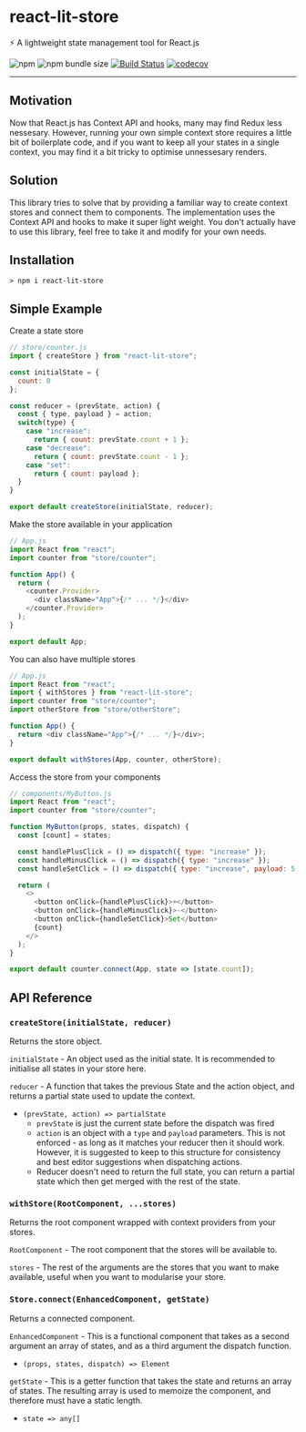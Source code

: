 # react-lit-store

⚡️ A lightweight state management tool for React.js

![npm](https://img.shields.io/npm/v/react-lit-store.svg)
![npm bundle
size](https://img.shields.io/bundlephobia/minzip/react-lit-store.svg)
[![Build
Status](https://travis-ci.org/QingqiShi/react-lit-store.svg?branch=master)](https://travis-ci.org/QingqiShi/react-lit-store)
[![codecov](https://codecov.io/gh/QingqiShi/react-lit-store/branch/master/graph/badge.svg)](https://codecov.io/gh/QingqiShi/react-lit-store)

<hr>

## Motivation

Now that React.js has Context API and hooks, many may find Redux less nessesary.
However, running your own simple context store requires a little bit of
boilerplate code, and if you want to keep all your states in a single context, you may find it a bit tricky to optimise unnessesary renders.

## Solution

This library tries to solve that by providing a familiar way to create context
stores and connect them to components. The implementation uses the Context API
and hooks to make it super light weight. You don't actually have to use this
library, feel free to take it and modify for your own needs.

## Installation

```
> npm i react-lit-store
```

## Simple Example

Create a state store

```js
// store/counter.js
import { createStore } from "react-lit-store";

const initialState = {
  count: 0
};

const reducer = (prevState, action) {
  const { type, payload } = action;
  switch(type) {
    case "increase":
      return { count: prevState.count + 1 };
    case "decrease":
      return { count: prevState.count - 1 };
    case "set":
      return { count: payload };
  }
}

export default createStore(initialState, reducer);
```

Make the store available in your application

```js
// App.js
import React from "react";
import counter from "store/counter";

function App() {
  return (
    <counter.Provider>
      <div className="App">{/* ... */}</div>
    </counter.Provider>
  );
}

export default App;
```

You can also have multiple stores

```js
// App.js
import React from "react";
import { withStores } from "react-lit-store";
import counter from "store/counter";
import otherStore from "store/otherStore";

function App() {
  return <div className="App">{/* ... */}</div>;
}

export default withStores(App, counter, otherStore);
```

Access the store from your components

```js
// components/MyButton.js
import React from "react";
import counter from "store/counter";

function MyButton(props, states, dispatch) {
  const [count] = states;

  const handlePlusClick = () => dispatch({ type: "increase" });
  const handleMinusClick = () => dispatch({ type: "increase" });
  const handleSetClick = () => dispatch({ type: "increase", payload: 5 });

  return (
    <>
      <button onClick={handlePlusClick}>+</button>
      <button onClick={handleMinusClick}>-</button>
      <button onClick={handleSetClick}>Set</button>
      {count}
    </>
  );
}

export default counter.connect(App, state => [state.count]);
```

## API Reference

### `createStore(initialState, reducer)`

Returns the store object.

`initialState` - An object used as the initial state. It is recommended to
initialise all states in your store here.

`reducer` - A function that takes the previous State and the action object, and
returns a partial state used to update the context.

- `(prevState, action) => partialState`
  - `prevState` is just the current state before the dispatch was fired
  - `action` is an object with a `type` and `payload` parameters. This is not
    enforced - as long as it matches your reducer then it should work. However,
    it is suggested to keep to this structure for consistency and best editor
    suggestions when dispatching actions.
  - Reducer doesn't need to return the full state, you can return a partial
    state which then get merged with the rest of the state.

### `withStore(RootComponent, ...stores)`

Returns the root component wrapped with context providers from your stores.

`RootComponent` - The root component that the stores will be available to.

`stores` - The rest of the arguments are the stores that you want to make
available, useful when you want to modularise your store.

### `Store.connect(EnhancedComponent, getState)`

Returns a connected component.

`EnhancedComponent` - This is a functional component that takes as a second
argument an array of states, and as a third argument the dispatch function.

- `(props, states, dispatch) => Element`

`getState` - This is a getter function that takes the state and returns an array
of states. The resulting array is used to memoize the component, and therefore
must have a static length.

- `state => any[]`

